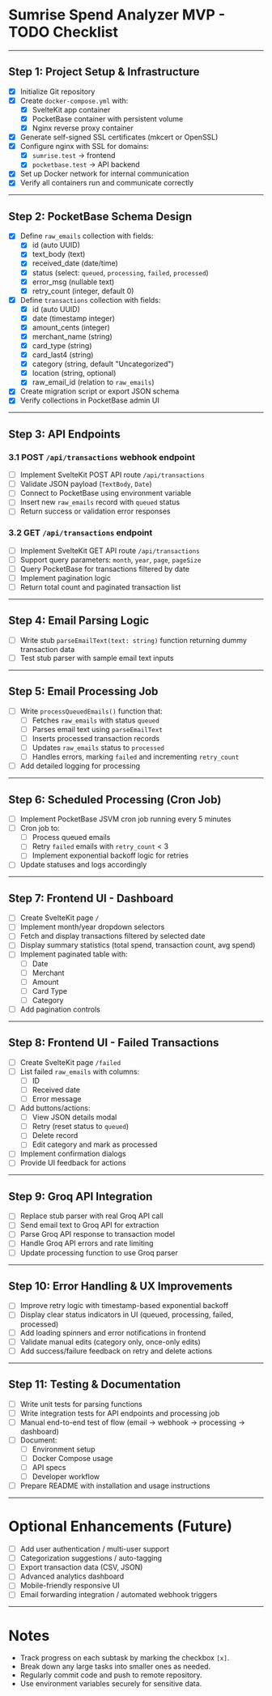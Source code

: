 # Sumrise Spend Analyzer MVP - TODO Checklist

---

## Step 1: Project Setup & Infrastructure

- [x] Initialize Git repository
- [x] Create `docker-compose.yml` with:
  - [x] SvelteKit app container
  - [x] PocketBase container with persistent volume
  - [x] Nginx reverse proxy container
- [x] Generate self-signed SSL certificates (mkcert or OpenSSL)
- [x] Configure nginx with SSL for domains:
  - [x] `sumrise.test` → frontend
  - [x] `pocketbase.test` → API backend
- [x] Set up Docker network for internal communication
- [x] Verify all containers run and communicate correctly

---

## Step 2: PocketBase Schema Design

- [x] Define `raw_emails` collection with fields:
  - [x] id (auto UUID)
  - [x] text_body (text)
  - [x] received_date (date/time)
  - [x] status (select: `queued`, `processing`, `failed`, `processed`)
  - [x] error_msg (nullable text)
  - [x] retry_count (integer, default 0)
- [x] Define `transactions` collection with fields:
  - [x] id (auto UUID)
  - [x] date (timestamp integer)
  - [x] amount_cents (integer)
  - [x] merchant_name (string)
  - [x] card_type (string)
  - [x] card_last4 (string)
  - [x] category (string, default "Uncategorized")
  - [x] location (string, optional)
  - [x] raw_email_id (relation to `raw_emails`)
- [x] Create migration script or export JSON schema
- [x] Verify collections in PocketBase admin UI

---

## Step 3: API Endpoints

### 3.1 POST `/api/transactions` webhook endpoint

- [ ] Implement SvelteKit POST API route `/api/transactions`
- [ ] Validate JSON payload (`TextBody`, `Date`)
- [ ] Connect to PocketBase using environment variable
- [ ] Insert new `raw_emails` record with `queued` status
- [ ] Return success or validation error responses

### 3.2 GET `/api/transactions` endpoint

- [ ] Implement SvelteKit GET API route `/api/transactions`
- [ ] Support query parameters: `month`, `year`, `page`, `pageSize`
- [ ] Query PocketBase for transactions filtered by date
- [ ] Implement pagination logic
- [ ] Return total count and paginated transaction list

---

## Step 4: Email Parsing Logic

- [ ] Write stub `parseEmailText(text: string)` function returning dummy transaction data
- [ ] Test stub parser with sample email text inputs

---

## Step 5: Email Processing Job

- [ ] Write `processQueuedEmails()` function that:
  - [ ] Fetches `raw_emails` with status `queued`
  - [ ] Parses email text using `parseEmailText`
  - [ ] Inserts processed transaction records
  - [ ] Updates `raw_emails` status to `processed`
  - [ ] Handles errors, marking `failed` and incrementing `retry_count`
- [ ] Add detailed logging for processing

---

## Step 6: Scheduled Processing (Cron Job)

- [ ] Implement PocketBase JSVM cron job running every 5 minutes
- [ ] Cron job to:
  - [ ] Process queued emails
  - [ ] Retry `failed` emails with `retry_count` < 3
  - [ ] Implement exponential backoff logic for retries
- [ ] Update statuses and logs accordingly

---

## Step 7: Frontend UI - Dashboard

- [ ] Create SvelteKit page `/`
- [ ] Implement month/year dropdown selectors
- [ ] Fetch and display transactions filtered by selected date
- [ ] Display summary statistics (total spend, transaction count, avg spend)
- [ ] Implement paginated table with:
  - [ ] Date
  - [ ] Merchant
  - [ ] Amount
  - [ ] Card Type
  - [ ] Category
- [ ] Add pagination controls

---

## Step 8: Frontend UI - Failed Transactions

- [ ] Create SvelteKit page `/failed`
- [ ] List failed `raw_emails` with columns:
  - [ ] ID
  - [ ] Received date
  - [ ] Error message
- [ ] Add buttons/actions:
  - [ ] View JSON details modal
  - [ ] Retry (reset status to `queued`)
  - [ ] Delete record
  - [ ] Edit category and mark as processed
- [ ] Implement confirmation dialogs
- [ ] Provide UI feedback for actions

---

## Step 9: Groq API Integration

- [ ] Replace stub parser with real Groq API call
- [ ] Send email text to Groq API for extraction
- [ ] Parse Groq API response to transaction model
- [ ] Handle Groq API errors and rate limiting
- [ ] Update processing function to use Groq parser

---

## Step 10: Error Handling & UX Improvements

- [ ] Improve retry logic with timestamp-based exponential backoff
- [ ] Display clear status indicators in UI (queued, processing, failed, processed)
- [ ] Add loading spinners and error notifications in frontend
- [ ] Validate manual edits (category only, once-only edits)
- [ ] Add success/failure feedback on retry and delete actions

---

## Step 11: Testing & Documentation

- [ ] Write unit tests for parsing functions
- [ ] Write integration tests for API endpoints and processing job
- [ ] Manual end-to-end test of flow (email → webhook → processing → dashboard)
- [ ] Document:
  - [ ] Environment setup
  - [ ] Docker Compose usage
  - [ ] API specs
  - [ ] Developer workflow
- [ ] Prepare README with installation and usage instructions

---

# Optional Enhancements (Future)

- [ ] Add user authentication / multi-user support
- [ ] Categorization suggestions / auto-tagging
- [ ] Export transaction data (CSV, JSON)
- [ ] Advanced analytics dashboard
- [ ] Mobile-friendly responsive UI
- [ ] Email forwarding integration / automated webhook triggers

---

# Notes

- Track progress on each subtask by marking the checkbox `[x]`.
- Break down any large tasks into smaller ones as needed.
- Regularly commit code and push to remote repository.
- Use environment variables securely for sensitive data.
